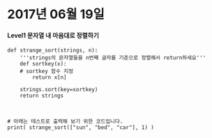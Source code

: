 # 2017년 06월 19일

#### Level1 문자열 내 마음대로 정렬하기

```
def strange_sort(strings, n):
    '''strings의 문자열들을 n번째 글자를 기준으로 정렬해서 return하세요'''
    def sortkey(x):
    # sortkey 함수 지정
        return x[n]
    	
    strings.sort(key=sortkey)
    return strings



# 아래는 테스트로 출력해 보기 위한 코드입니다.
print( strange_sort(["sun", "bed", "car"], 1) )
```
